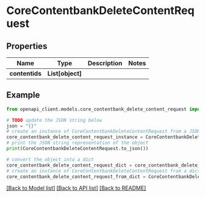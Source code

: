 # CoreContentbankDeleteContentRequest


## Properties

Name | Type | Description | Notes
------------ | ------------- | ------------- | -------------
**contentids** | **List[object]** |  | 

## Example

```python
from openapi_client.models.core_contentbank_delete_content_request import CoreContentbankDeleteContentRequest

# TODO update the JSON string below
json = "{}"
# create an instance of CoreContentbankDeleteContentRequest from a JSON string
core_contentbank_delete_content_request_instance = CoreContentbankDeleteContentRequest.from_json(json)
# print the JSON string representation of the object
print(CoreContentbankDeleteContentRequest.to_json())

# convert the object into a dict
core_contentbank_delete_content_request_dict = core_contentbank_delete_content_request_instance.to_dict()
# create an instance of CoreContentbankDeleteContentRequest from a dict
core_contentbank_delete_content_request_from_dict = CoreContentbankDeleteContentRequest.from_dict(core_contentbank_delete_content_request_dict)
```
[[Back to Model list]](../README.md#documentation-for-models) [[Back to API list]](../README.md#documentation-for-api-endpoints) [[Back to README]](../README.md)


